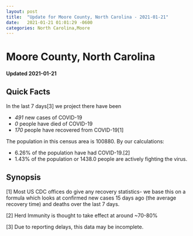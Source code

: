 ```yaml
---
layout: post
title:  "Update for Moore County, North Carolina - 2021-01-21"
date:   2021-01-21 01:01:29 -0600
categories: North Carolina,Moore
---
```


# Moore County, North Carolina
#### Updated 2021-01-21

## Quick Facts

In the last 7 days[3] we project there have been
- *491* new cases of COVID-19
- *0* people have died of COVID-19
- *170* people have recovered from COVID-19[1]

The population in this census area is 100880. By our calculations:
- 6.26% of the population have had COVID-19.[2]
- 1.43% of the population or 1438.0 people are actively fighting the virus.

## Synopsis




[1] Most US CDC offices do give any recovery statistics- we base this on a formula which looks at confirmed new cases
15 days ago (the average recovery time) and deaths over the last 7 days.

[2] Herd Immunity is thought to take effect at around ~70-80%

[3] Due to reporting delays, this data may be incomplete.
 
    